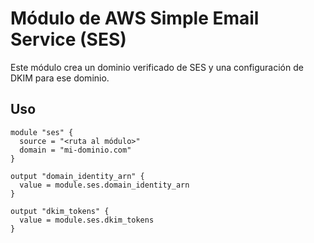 # Módulo de AWS Simple Email Service (SES)

Este módulo crea un dominio verificado de SES y una configuración de DKIM para ese dominio.

## Uso

```hcl
module "ses" {
  source = "<ruta al módulo>"
  domain = "mi-dominio.com"
}

output "domain_identity_arn" {
  value = module.ses.domain_identity_arn
}

output "dkim_tokens" {
  value = module.ses.dkim_tokens
}
